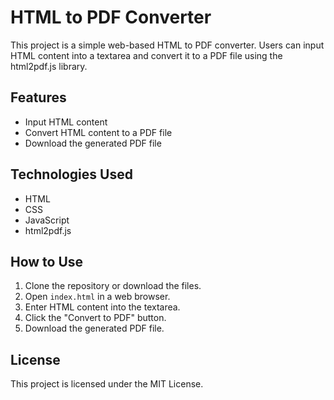 # HTML to PDF Converter

This project is a simple web-based HTML to PDF converter. Users can input HTML content into a textarea and convert it to a PDF file using the html2pdf.js library.

## Features

- Input HTML content
- Convert HTML content to a PDF file
- Download the generated PDF file

## Technologies Used

- HTML
- CSS
- JavaScript
- html2pdf.js

## How to Use

1. Clone the repository or download the files.
2. Open `index.html` in a web browser.
3. Enter HTML content into the textarea.
4. Click the "Convert to PDF" button.
5. Download the generated PDF file.

## License

This project is licensed under the MIT License.
